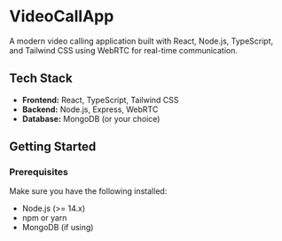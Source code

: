 # VideoCallApp

A modern video calling application built with React, Node.js, TypeScript, and Tailwind CSS using WebRTC for real-time communication.


## Tech Stack

- **Frontend:** React, TypeScript, Tailwind CSS
- **Backend:** Node.js, Express, WebRTC
- **Database:** MongoDB (or your choice)

## Getting Started

### Prerequisites

Make sure you have the following installed:

- Node.js (>= 14.x)
- npm or yarn
- MongoDB (if using)

